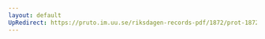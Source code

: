 ```yaml
---
layout: default
UpRedirect: https://pruto.im.uu.se/riksdagen-records-pdf/1872/prot-1872--fk--501/prot-1872--fk--501_013.pdf
---
```

